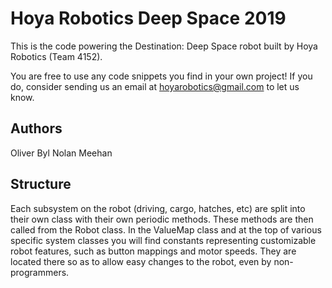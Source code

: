 # Hoya Robotics Deep Space 2019
This is the code powering the Destination: Deep Space robot built by Hoya Robotics (Team 4152).

You are free to use any code snippets you find in your own project!
If you do, consider sending us an email at hoyarobotics@gmail.com to let us know.

## Authors
Oliver Byl
Nolan Meehan

## Structure
Each subsystem on the robot (driving, cargo, hatches, etc) are split into their own class with their own periodic methods. These methods are then called from the Robot class.
In the ValueMap class and at the top of various specific system classes you will find constants representing customizable robot features, such as button mappings and motor speeds. They are located there so as to allow easy changes to the robot, even by non-programmers.